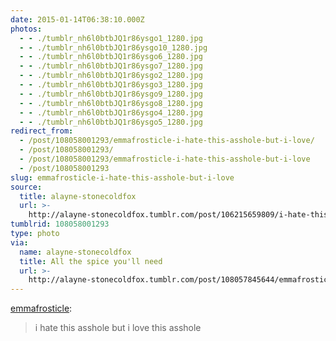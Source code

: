 ```yaml
---
date: 2015-01-14T06:38:10.000Z
photos:
  - - ./tumblr_nh6l0btbJQ1r86ysgo1_1280.jpg
  - - ./tumblr_nh6l0btbJQ1r86ysgo10_1280.jpg
  - - ./tumblr_nh6l0btbJQ1r86ysgo6_1280.jpg
  - - ./tumblr_nh6l0btbJQ1r86ysgo7_1280.jpg
  - - ./tumblr_nh6l0btbJQ1r86ysgo2_1280.jpg
  - - ./tumblr_nh6l0btbJQ1r86ysgo3_1280.jpg
  - - ./tumblr_nh6l0btbJQ1r86ysgo9_1280.jpg
  - - ./tumblr_nh6l0btbJQ1r86ysgo8_1280.jpg
  - - ./tumblr_nh6l0btbJQ1r86ysgo4_1280.jpg
  - - ./tumblr_nh6l0btbJQ1r86ysgo5_1280.jpg
redirect_from:
  - /post/108058001293/emmafrosticle-i-hate-this-asshole-but-i-love/
  - /post/108058001293/
  - /post/108058001293/emmafrosticle-i-hate-this-asshole-but-i-love
  - /post/108058001293
slug: emmafrosticle-i-hate-this-asshole-but-i-love
source:
  title: alayne-stonecoldfox
  url: >-
    http://alayne-stonecoldfox.tumblr.com/post/106215659809/i-hate-this-asshole-but-i-love-this-asshole
tumblrid: 108058001293
type: photo
via:
  name: alayne-stonecoldfox
  title: All the spice you'll need
  url: >-
    http://alayne-stonecoldfox.tumblr.com/post/108057845644/emmafrosticle-i-hate-this-asshole-but-i-love
---
```

<p><a class="tumblr_blog" href="http://emmafrosticle.tumblr.com/post/106215659809/i-hate-this-asshole-but-i-love-this-asshole">emmafrosticle</a>:</p>

<blockquote>
<p>i hate this asshole but i love this asshole</p>
</blockquote>
